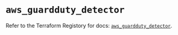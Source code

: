 # `aws_guardduty_detector`

Refer to the Terraform Registory for docs: [`aws_guardduty_detector`](https://registry.terraform.io/providers/hashicorp/aws/4.65.0/docs/resources/guardduty_detector).
